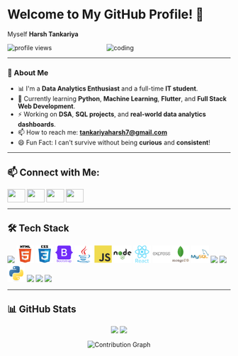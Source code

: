# Welcome to My GitHub Profile! 👋

Myself **Harsh Tankariya**

<img align="right" alt="coding" width="280" src="https://media.tenor.com/ITc1hNBSH_wAAAAM/coding-typing.gif">

<p align="left"> <img src="https://komarev.com/ghpvc/?username=tankariyaharsh7&label=Profile%20views&color=0e75b6&style=flat" alt="profile views" /> </p>

<!--[![GitHub followers](https://img.shields.io/github/followers/tankariyaharsh7?label=Follow&style=social)](https://github.com/tankariyaharsh7?tab=followers)-->

---

### 🚀 About Me

- 📊 I'm a **Data Analytics Enthusiast** and a full-time **IT student**.
- 🌱 Currently learning **Python**, **Machine Learning**, **Flutter**, and **Full Stack Web Development**.
- ⚡ Working on **DSA**, **SQL projects**, and **real-world data analytics dashboards**.
- 📫 How to reach me: **tankariyaharsh7@gmail.com**
- 😄 Fun Fact: I can't survive without being **curious** and **consistent**!

---

## 📫 Connect with Me:

<p align="left">
<a href="https://twitter.com/kunjramoliya" target="blank"><img align="center" src="https://raw.githubusercontent.com/rahuldkjain/github-profile-readme-generator/master/src/images/icons/Social/twitter.svg" height="30" width="40" /></a>
<a href="[https://instagram.com/kunj.ramoliya.08](https://www.instagram.com/harsh_tankariya__/)" target="blank"><img align="center" src="https://raw.githubusercontent.com/rahuldkjain/github-profile-readme-generator/master/src/images/icons/Social/instagram.svg" height="30" width="40" /></a>
<a href="https://www.hackerrank.com/kcp_0823" target="blank"><img align="center" src="https://raw.githubusercontent.com/rahuldkjain/github-profile-readme-generator/master/src/images/icons/Social/hackerrank.svg" height="30" width="40" /></a>
<a href="https://www.leetcode.com/kcp-0823" target="blank"><img align="center" src="https://raw.githubusercontent.com/rahuldkjain/github-profile-readme-generator/master/src/images/icons/Social/leet-code.svg" height="30" width="40" /></a>
</p>

---

## 🛠️ Tech Stack

<div align="left"> 
  <img src="https://cdn.jsdelivr.net/gh/devicons/devicon/icons/c/c-original.svg" height="40"/>
  <img src="https://raw.githubusercontent.com/devicons/devicon/master/icons/html5/html5-original-wordmark.svg" height="40"/>
  <img src="https://raw.githubusercontent.com/devicons/devicon/master/icons/css3/css3-original-wordmark.svg" height="40"/>
  <img src="https://raw.githubusercontent.com/devicons/devicon/master/icons/bootstrap/bootstrap-plain-wordmark.svg" height="40"/>
  <img src="https://raw.githubusercontent.com/devicons/devicon/master/icons/java/java-original.svg" height="40"/>
  <img src="https://raw.githubusercontent.com/devicons/devicon/master/icons/javascript/javascript-original.svg" height="40"/>
  <img src="https://raw.githubusercontent.com/devicons/devicon/master/icons/nodejs/nodejs-original-wordmark.svg" height="40"/>
  <img src="https://raw.githubusercontent.com/devicons/devicon/master/icons/react/react-original-wordmark.svg" height="40"/>
  <img src="https://raw.githubusercontent.com/devicons/devicon/master/icons/express/express-original-wordmark.svg" height="40"/>
  <img src="https://raw.githubusercontent.com/devicons/devicon/master/icons/mongodb/mongodb-original-wordmark.svg" height="40"/>
  <img src="https://raw.githubusercontent.com/devicons/devicon/master/icons/mysql/mysql-original-wordmark.svg" height="40"/>
  <img src="https://cdn.jsdelivr.net/gh/devicons/devicon/icons/github/github-original.svg" height="40"/>
  <img src="https://www.vectorlogo.zone/logos/getpostman/getpostman-icon.svg" height="40"/>
  <img src="https://raw.githubusercontent.com/devicons/devicon/master/icons/python/python-original.svg" height="40"/>
  <img src="https://cdn.jsdelivr.net/gh/devicons/devicon/icons/anaconda/anaconda-original.svg" height="40"/>
  <img src="https://cdn.jsdelivr.net/gh/devicons/devicon/icons/flutter/flutter-original.svg" height="40"/>
  <img src="https://cdn.jsdelivr.net/gh/devicons/devicon/icons/dart/dart-original.svg" height="40"/>
</div>

---

## 📊 GitHub Stats

<div align="center">
  <img src="https://github-readme-stats.vercel.app/api/top-langs/?username=harshtankariya&layout=compact&theme=radical" />
  <img src="https://github-readme-stats.vercel.app/api?username=harshtankariya&show_icons=true&theme=radical" />
</div>

<p align="center">
  <img src="https://github-readme-activity-graph.vercel.app/graph?username=harshtankariya&theme=react-dark&hide_border=true" alt="Contribution Graph" />
</p>
